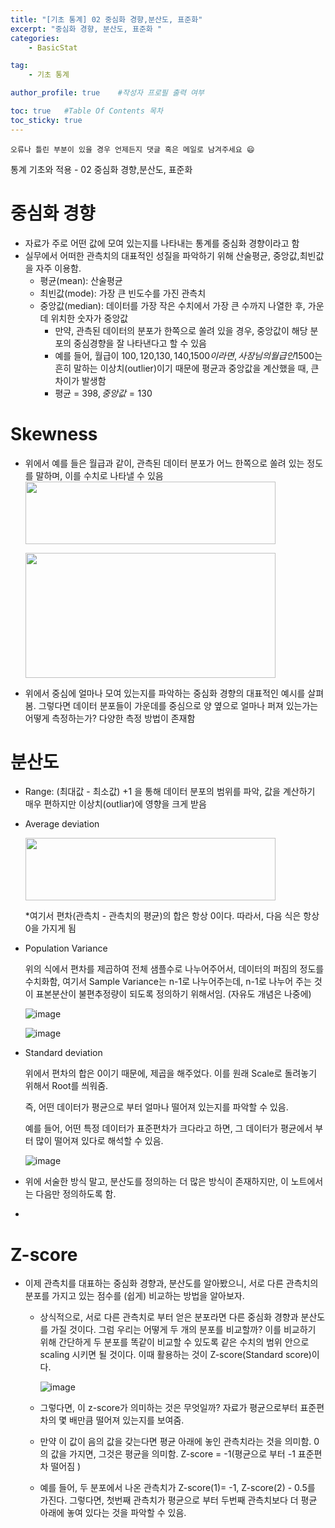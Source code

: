 ```yaml
---
title: "[기초 통계] 02 중심화 경향,분산도, 표준화"
excerpt: "중심화 경향, 분산도, 표준화 "
categories:
    - BasicStat

tag:
    - 기초 통계

author_profile: true    #작성자 프로필 출력 여부

toc: true   #Table Of Contents 목차 
toc_sticky: true
---
```


```
오류나 틀린 부분이 있을 경우 언제든지 댓글 혹은 메일로 남겨주세요 😄
```

통계 기초와 적용 - 02 중심화 경향,분산도, 표준화

# 중심화 경향
- 자료가 주로 어떤 값에 모여 있는지를 나타내는 통계를 중심화 경향이라고 함
- 실무에서 어떠한 관측치의 대표적인 성질을 파악하기 위해 산술평균, 중앙값,최빈값을 자주 이용함. 
  - 평균(mean): 산술평균
  - 최빈값(mode): 가장 큰 빈도수를 가진 관측치
  - 중앙값(median): 데이터를 가장 작은 수치에서 가장 큰 수까지 나열한 후, 가운데 위치한 숫자가 중앙값
    - 만약, 관측된 데이터의 분포가 한쪽으로 쏠려 있을 경우, 중앙값이 해당 분포의 중심경향을 잘 나타낸다고 할 수 있음
    - 예를 들어, 월급이 100$,120$,130$,140$,1500$이라면, 사장님의 월급인 1500$는 흔히 말하는 이상치(outlier)이기 때문에 평균과 중앙값을 계산했을 때, 큰 차이가 발생함
    - 평균 = 398$, 중앙값 = 130$

# Skewness
  - 위에서 예를 들은 월급과 같이, 관측된 데이터 분포가 어느 한쪽으로 쏠려 있는 정도를 말하며, 이를 수치로 나타낼 수 있음
       <img src="https://user-images.githubusercontent.com/81638919/162625975-4d2999ec-cabb-4468-acb4-2157e2414f5a.png"  width="400" height="100">
  
       <img src="https://user-images.githubusercontent.com/81638919/162625986-e37bae94-3106-46f4-a5a6-b3a962d72be9.png"  width="400" height="200">

- 위에서 중심에 얼마나 모여 있는지를 파악하는 중심화 경향의 대표적인 예시를 살펴봄. 그렇다면 데이터 분포들이 가운데를 중심으로 양 옆으로 얼마나 퍼져 있는가는 어떻게 측정하는가? 다양한 측정 방법이 존재함

# 분산도

  - Range: (최대값 - 최소값) +1 을 통해 데이터 분포의 범위를 파악, 값을 계산하기 매우 편하지만 이상치(outliar)에 영향을 크게 받음

  - Average deviation

       <img src="https://user-images.githubusercontent.com/81638919/162625996-75ec55ee-b67e-4e50-9dcd-b5462a159de9.png"  width="400" height="100">


    *여기서 편차(관측치 - 관측치의 평균)의 합은 항상 0이다. 따라서, 다음 식은 항상 0을 가지게 됨

  - Population Variance

    위의 식에서 편차를 제곱하여 전체 샘플수로 나누어주어서, 데이터의 퍼짐의 정도를 수치화함, 여기서 Sample Variance는 n-1로 나누어주는데, n-1로 나누어 주는 것이 표본분산이 불편추정량이 되도록 정의하기 위해서임. (자유도 개념은 나중에) 

    ![image](https://user-images.githubusercontent.com/81638919/162626006-428492fe-4aef-4e6f-ba6f-31738f962699.png)


     ![image](https://user-images.githubusercontent.com/81638919/162626012-3b988f59-0cae-4f5b-846a-76f4ea3f40ba.png)

  - Standard deviation

    위에서 편차의 합은 0이기 때문에, 제곱을 해주었다. 이를 원래 Scale로 돌려놓기 위해서 Root를 씌워줌.

    즉, 어떤 데이터가 평균으로 부터 얼마나 떨어져 있는지를 파악할 수 있음.

    예를 들어, 어떤 특정 데이터가 표준편차가 크다라고 하면, 그 데이터가 평균에서 부터 많이 떨어져 있다로 해석할 수 있음.

    ![image](https://user-images.githubusercontent.com/81638919/162626014-a62b6594-c865-44d6-8fa1-7791258f018c.png)

  - 위에 서술한 방식 말고, 분산도를 정의하는 더 많은 방식이 존재하지만, 이 노트에서는 다음만 정의하도록 함.
  - 
# Z-score
- 이제 관측치를 대표하는 중심화 경향과, 분산도를 알아봤으니, 서로 다른 관측치의 분포를 가지고 있는 점수를 (쉽게) 비교하는 방법을 알아보자.

  - 상식적으로, 서로 다른 관측치로 부터 얻은 분포라면 다른 중심화 경향과 분산도를 가질 것이다. 그럼 우리는 어떻게 두 개의 분포를 비교할까? 이를 비교하기 위해 간단하게 두 분포를 똑같이 비교할 수 있도록 같은 수치의 범위 안으로 scaling 시키면 될 것이다. 이때 활용하는 것이 Z-score(Standard score)이다.

    ![image](https://user-images.githubusercontent.com/81638919/162626019-79680711-f5a5-42d0-9b0c-93f39e4c280b.png)

  - 그렇다면, 이 z-score가 의미하는 것은 무엇일까? 자료가 평균으로부터 표준편차의 몇 배만큼 떨어져 있는지를 보여줌.

  - 만약 이 값이 음의 값을 갖는다면 평균 아래에 놓인 관측치라는 것을 의미함. 0의 값을 가지면, 그것은 평균을 의미함. Z-score = -1(평균으로 부터 -1 표준편차 떨어짐 )

  - 예를 들어, 두 분포에서 나온 관측치가 Z-score(1)= -1, Z-score(2) - 0.5를 가진다. 그렇다면, 첫번째 관측치가 평균으로 부터 두번째 관측치보다 더 평균 아래에 놓여 있다는 것을 파악할 수 있음.

    
